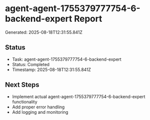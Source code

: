 # agent-agent-1755379777754-6-backend-expert Report

Generated: 2025-08-18T12:31:55.841Z

## Status
- Task: agent-agent-1755379777754-6-backend-expert
- Status: Completed
- Timestamp: 2025-08-18T12:31:55.841Z

## Next Steps
- Implement actual agent-agent-1755379777754-6-backend-expert functionality
- Add proper error handling
- Add logging and monitoring
